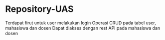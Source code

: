 # Repository-UAS
Terdapat firut untuk user melakukan login
Operasi CRUD pada tabel user, mahasiswa dan dosen
Dapat diakses dengan rest API pada mahasiswa dan dosen
